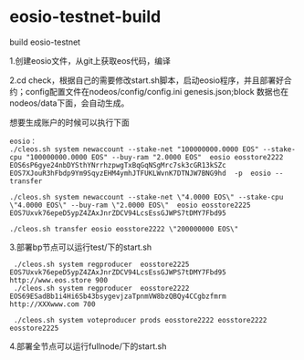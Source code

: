# eosio-testnet-build
build  eosio-testnet

1.创建eosio文件，从git上获取eos代码，编译

2.cd check，根据自己的需要修改start.sh脚本，启动eosio程序，并且部署好合约；config配置文件在nodeos/config/config.ini  genesis.json;block 数据也在nodeos/data下面，会自动生成。

想要生成账户的时候可以执行下面
```
eosio：
./cleos.sh system newaccount --stake-net "100000000.0000 EOS" --stake-cpu "100000000.0000 EOS" --buy-ram "2.0000 EOS"  eosio eosstore2222  EOS6sP6gye24nbDYSthYNrrhzpwgTxBqGqNSgMrc7sk3cGR13kSZc  EOS7XJouR3hFbdp9Ym9SqyzEHM4ymhJTFUKLWvnK7DTNJW7BNG9hd  -p  eosio --transfer

./cleos.sh system newaccount --stake-net \"4.0000 EOS\" --stake-cpu \"4.0000 EOS\" --buy-ram \"2.0000 EOS\"  eosio eosstore2225  EOS7Uxvk76epeD5ypZ4ZAxJnrZDCV94LcsEssGJWPS7tDMY7Fbd95   

./cleos.sh transfer eosio eosstore2222 \"200000000 EOS\"
```
3.部署bp节点可以运行test/下的start.sh

```
 ./cleos.sh system regproducer  eosstore2225 EOS7Uxvk76epeD5ypZ4ZAxJnrZDCV94LcsEssGJWPS7tDMY7Fbd95  http://www.eos.store 900
 ./cleos.sh system regproducer  eosstore2222 EOS69ESadBb1i4Hi6Sb43bsygevjzaTpnmVW8bzQBQy4CCgbzfmrm  http://XXXwww.com 700

 ./cleos.sh system voteproducer prods eosstore2222 eosstore2222 eosstore2225
```

4.部署全节点可以运行fullnode/下的start.sh

